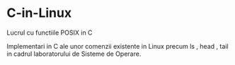 # C-in-Linux
Lucrul cu functiile POSIX in C

Implementari in C ale unor comenzii existente in Linux precum ls , head , tail in cadrul laboratorului de Sisteme de Operare.
